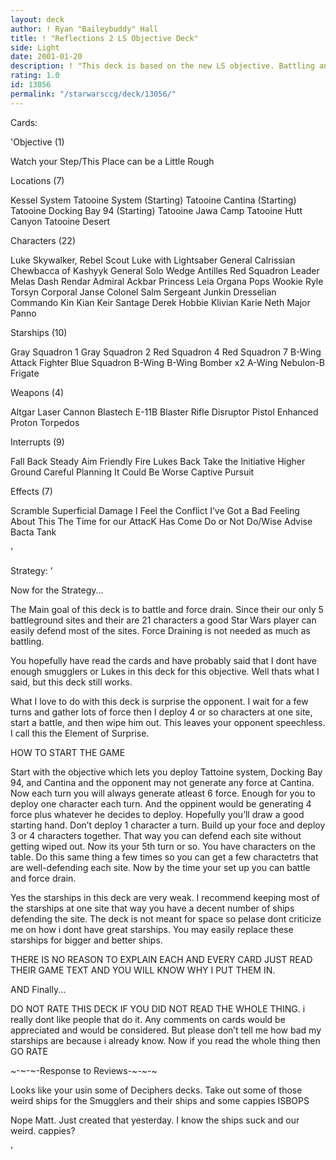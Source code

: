 ```yaml
---
layout: deck
author: ! Ryan "Baileybuddy" Hall
title: ! "Reflections 2 LS Objective Deck"
side: Light
date: 2001-01-20
description: ! "This deck is based on the new LS objective. Battling and draining is the key to this deck."
rating: 1.0
id: 13056
permalink: "/starwarsccg/deck/13056/"
---
```

Cards: 

'Objective (1)

Watch your Step/This Place can be a
    Little Rough

Locations (7)

Kessel System
Tatooine System 	      (Starting)
Tatooine Cantina	      (Starting)
Tatooine Docking Bay 94       (Starting)
Tatooine Jawa Camp
Tatooine Hutt Canyon
Tatooine Desert

Characters (22)

Luke Skywalker, Rebel Scout
Luke with Lightsaber
General Calrissian
Chewbacca of Kashyyk
General Solo
Wedge Antilles Red Squadron Leader
Melas
Dash Rendar
Admiral Ackbar
Princess Leia Organa
Pops
Wookie
Ryle Torsyn
Corporal Janse
Colonel Salm
Sergeant Junkin
Dresselian Commando
Kin Kian
Keir Santage
Derek Hobbie Klivian
Karie Neth
Major Panno

Starships (10)

Gray Squadron 1
Gray Squadron 2
Red Squadron 4
Red Squadron 7
B-Wing Attack Fighter
Blue Squadron B-Wing
B-Wing Bomber x2
A-Wing
Nebulon-B Frigate

Weapons (4)

Altgar Laser Cannon
Blastech E-11B Blaster Rifle
Disruptor Pistol
Enhanced Proton Torpedos

Interrupts (9)

Fall Back
Steady Aim
Friendly Fire
Lukes Back
Take the Initiative
Higher Ground
Careful Planning
It Could Be Worse
Captive Pursuit

Effects (7)

Scramble
Superficial Damage
I Feel the Conflict
I’ve Got a Bad Feeling About This
The Time for our AttacK Has Come
Do or Not Do/Wise Advise
Bacta Tank


'

Strategy: '

Now for the Strategy...

The Main goal of this deck is to battle and force drain. Since their our only 5 battleground sites and their are 21 characters a good Star Wars player can easily defend most of the sites. Force Draining is not needed as much as battling.

You hopefully have read the cards and have probably said that I dont have enough smugglers or Lukes in this deck for this objective. Well thats what I said, but this deck still works.

What I love to do with this deck is surprise the opponent. I wait for a few turns and gather lots of force then I deploy 4 or so characters at one site, start a battle, and then wipe him out. This leaves your opponent speechless. I call this the Element of Surprise.

HOW TO START THE GAME

Start with the objective which lets you deploy Tattoine system, Docking Bay 94, and Cantina and the opponent may not generate any force at Cantina. Now each turn you will always generate atleast 6 force. Enough for you to deploy one character each turn. And the oppinent would be generating 4 force plus whatever he decides to deploy. Hopefully you’ll draw a good starting hand. Don’t deploy 1 character a turn. Build up your foce and deploy 3 or 4 characters together. That way you can defend each site without getting wiped out. Now its your 5th turn or so. You have characters on the table. Do this same thing a few times so you can get a few charactetrs that are well-defending each site. Now by the time your set up you can battle and force drain.

Yes the starships in this deck are very weak. I recommend keeping most of the starships at one site that way you have a decent number of ships defending the site. The deck is not meant for space so pelase dont criticize me on how i dont have great starships. You may easily replace these starships for bigger and better ships.

THERE IS NO REASON TO EXPLAIN EACH AND EVERY CARD JUST READ THEIR GAME TEXT AND YOU WILL KNOW WHY I PUT THEM IN.

AND Finally...

DO NOT RATE THIS DECK IF YOU DID NOT READ THE WHOLE THING. i really dont like people that do it. Any comments on cards would be appreciated and would be considered.  But please don’t tell me how bad my starships are because i already know. Now if you read the whole thing then GO RATE


~-~-~-Response to Reviews-~-~-~

Looks like your usin some of Deciphers decks. Take out some of those weird ships for the Smugglers and their ships and some cappies
  ISBOPS

Nope Matt. Just created that yesterday. I know the ships suck and our weird. cappies?

'
